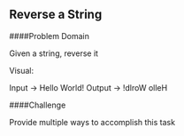 ## Reverse a String

####Problem Domain

Given a string, reverse it

Visual:

Input -> Hello World!
Output -> !dlroW olleH

####Challenge

Provide multiple ways to accomplish this task